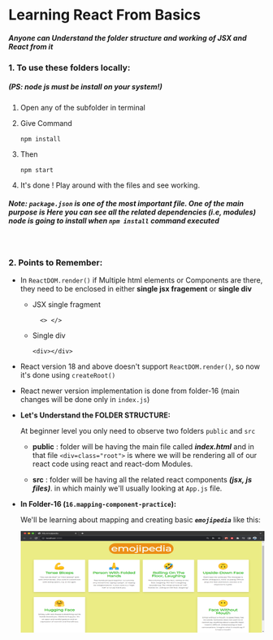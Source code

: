 # Learning React From Basics

#### *Anyone can Understand the folder structure and working of JSX and React from it*

### 1. To use these folders locally:

##### (PS: *node js* must be install on your system!)

1. Open any of the subfolder in terminal
2. Give Command

    ```
    npm install
    ```

3. Then

    ```
    npm start
    ```  

4. It's done ! Play around with the files and see working.

##### **Note:** `package.json`  is one of the most important file. One of the main purpose is Here you can see all the related dependencies (i.e, modules) node is going to install when *`npm install`* command executed

<br>

### 2. Points to Remember:

- In `ReactDOM.render()` if Multiple html elements or Components are there, they need to be enclosed in either **single jsx fragement** or **single div**

  - JSX single fragment

    ```
      <> </>
      ```

  - Single div

    ```
    <div></div>
    ```
- React version 18 and above doesn't support ``ReactDOM.render()``, so now it's done using ``createRoot()``
- React newer version implementation is done from folder-16 (main changes will be done only in ``index.js``)

- **Let's Understand the FOLDER STRUCTURE:**

  At beginner level you only need to observe two folders
  `public`  and `src`

    - **public** : folder will be having the main file called ***index.html***
    and in that file `<div=class="root">` is where we will be rendering all of our react code using react and react-dom Modules.

   - **src** : folder will be having all the related react components ***(jsx, js files)***.
      in which mainly we'll usually looking at `App.js` file.<br>

- **In Folder-16 (``16.mapping-component-practice``):**
  
    We'll be learning about mapping and creating basic ***``emojipedia``*** like this:

  <img align="right" alt="emoji-pedia" height="200" width="800" src="./Basics/16.mapping-components-practice/src/images/emojipedia.png">
